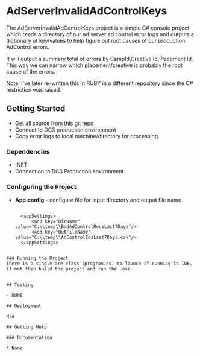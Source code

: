 AdServerInvalidAdControlKeys
==================

The AdServerInvalidAdControlKeys project is a simple C# console project which reads a directory of our ad server ad control error logs and outputs a dictionary of key/values to help figure out root causes of our production AdControl errors.

It will output a summary total of errors by CampId,Creative Id,Placement Id. This way we can narrow which placement/creative is probably the root cause of the errors.

Note: I've later re-written this in RUBY in a different repository since the C# restriction was raised.


## Getting Started

* Get all source from this git repo
* Connect to DC3 production environment
* Copy error logs to local machine/directory for processing

### Dependencies

* .NET
* Connection to DC3 Production environment

### Configuring the Project

* **App.config** - configure file for input directory and output file name

  ```

	<appSettings>
    	<add key="DirName" value="C:\\temp\\BadAdControlRecsLast7Days"/>
    	<add key="OutFileName" value="C:\\temp\\AdControlIdsLast7Days.csv"/>
  	</appSettings>

 ```

### Running the Project
There is a single are class (program.cs) to launch if running in IDE, if not then build the project and run the .exe.


## Testing

- NONE

## Deployment

N/A

## Getting Help

### Documentation

* None
